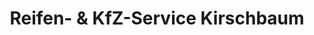 ---
title: "Reifen- & KfZ-Service Kirschbaum"
url: /erfurt/reifen-und-kfz-service-kirschbaum/
shop: Autowerkstatt
---